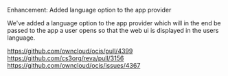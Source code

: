 Enhancement: Added language option to the app provider

We've added a language option to the app provider which will in the
end be passed to the app a user opens so that the web ui is displayed in the users language.

https://github.com/owncloud/ocis/pull/4399
https://github.com/cs3org/reva/pull/3156
https://github.com/owncloud/ocis/issues/4367
